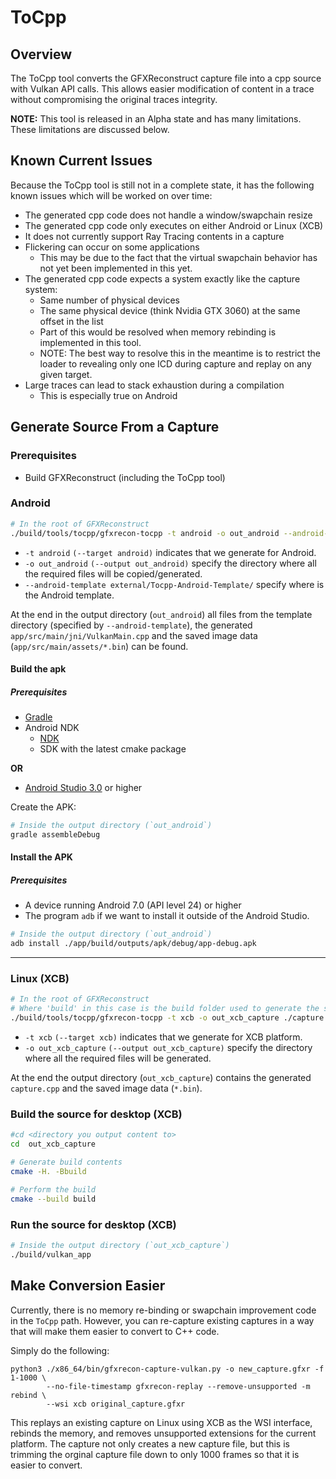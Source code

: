 # ToCpp

## Overview

The ToCpp tool converts the GFXReconstruct capture file into a cpp source with
Vulkan API calls.
This allows easier modification of content in a trace without compromising
the original traces integrity.

**NOTE:** This tool is released in an Alpha state and has many limitations.
These limitations are discussed below.

## Known Current Issues

Because the ToCpp tool is still not in a complete state, it has the following
known issues which will be worked on over time:

* The generated cpp code does not handle a window/swapchain resize
* The generated cpp code only executes on either Android or Linux (XCB)
* It does not currently support Ray Tracing contents in a capture
* Flickering can occur on some applications
  * This may be due to the fact that the virtual swapchain behavior has not yet
    been implemented in this yet.
* The generated cpp code expects a system exactly like the capture system:
  * Same number of physical devices
  * The same physical device (think Nvidia GTX 3060) at the same offset in the
    list
  * Part of this would be resolved when memory rebinding is implemented in this
    tool.
  * NOTE: The best way to resolve this in the meantime is to restrict the loader
    to revealing only one ICD during capture and replay on any given target.
* Large traces can lead to stack exhaustion during a compilation
  * This is especially true on Android

## Generate Source From a Capture

### Prerequisites
* Build GFXReconstruct (including the ToCpp tool)

### Android

```sh
# In the root of GFXReconstruct
./build/tools/tocpp/gfxrecon-tocpp -t android -o out_android --android-template external/Tocpp-Android-Template/ ./android_capture.gfxr
```

* `-t android` `(--target android)` indicates that we generate for Android.
* `-o out_android` `(--output out_android)` specify the directory where all the
  required files will be copied/generated.
* `--android-template external/Tocpp-Android-Template/` specify where is the
  Android template.

At the end in the output directory (`out_android`) all files from the template
directory (specified by `--android-template`), the generated
`app/src/main/jni/VulkanMain.cpp` and the saved image data
(`app/src/main/assets/*.bin`) can be found.

#### Build the apk

##### Prerequisites
* [Gradle](https://gradle.org/install/)
* Android NDK
    * [NDK](https://developer.android.com/ndk/downloads/index.html)
    * SDK with the latest cmake package

**OR**

* [Android Studio 3.0](https://developer.android.com/studio/index.html) or
  higher

Create the APK:

```sh
# Inside the output directory (`out_android`)
gradle assembleDebug
```

#### Install the APK

##### Prerequisites
* A device running Android 7.0 (API level 24) or higher
* The program `adb` if we want to install it outside of the Android Studio.

```sh
# Inside the output directory (`out_android`)
adb install ./app/build/outputs/apk/debug/app-debug.apk
```

---

### Linux (XCB)

```sh
# In the root of GFXReconstruct
# Where 'build' in this case is the build folder used to generate the source
./build/tools/tocpp/gfxrecon-tocpp -t xcb -o out_xcb_capture ./capture.gfxr
```

* `-t xcb` `(--target xcb)` indicates that we generate for XCB platform.
* `-o out_xcb_capture` `(--output out_xcb_capture)` specify the directory where
  all the required files will be generated.

At the end the output directory (`out_xcb_capture`) contains the generated
`capture.cpp` and the saved image data (`*.bin`).

### Build the source for desktop (XCB)

```sh
#cd <directory you output content to>
cd  out_xcb_capture

# Generate build contents
cmake -H. -Bbuild

# Perform the build
cmake --build build
```

### Run the source for desktop (XCB)

```sh
# Inside the output directory (`out_xcb_capture`)
./build/vulkan_app
```

## Make Conversion Easier

Currently, there is no memory re-binding or swapchain improvement code in the `ToCpp` path.
However, you can re-capture existing captures in a way that will make them easier to 
convert to C++ code.

Simply do the following:

```
python3 ./x86_64/bin/gfxrecon-capture-vulkan.py -o new_capture.gfxr -f 1-1000 \
        --no-file-timestamp gfxrecon-replay --remove-unsupported -m rebind \
        --wsi xcb original_capture.gfxr
```

This replays an existing capture on Linux using XCB as the WSI interface,
rebinds the memory, and removes unsupported extensions for the current platform.
The capture not only creates a new capture file, but this is trimming the orginal
capture file down to only 1000 frames so that it is easier to convert.